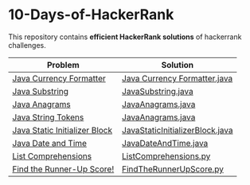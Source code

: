 # 10-Days-of-HackerRank

This repository contains <b>efficient HackerRank solutions</b> of hackerrank challenges.

| Problem | Solution |
| --- | ---|
| [Java Currency Formatter](https://www.hackerrank.com/challenges/java-currency-formatter/problem) | [Java Currency Formatter.java](https://github.com/Shreesh-T/10-Days-of-HackerRank/tree/master/Java-Language-Proficiency)|
| [Java Substring](hackerrank.com/challenges/java-substring/problem) | [JavaSubstring.java](https://github.com/Shreesh-T/10-Days-of-HackerRank/blob/master/Java-Language-Proficiency/JavaSubstring.java)|
| [Java Anagrams](https://www.hackerrank.com/challenges/java-anagrams/problem) | [JavaAnagrams.java](https://github.com/Shreesh-T/10-Days-of-HackerRank/blob/master/Java-Language-Proficiency/JavaAnagrams.java)|
| [Java String Tokens](https://www.hackerrank.com/challenges/java-string-tokens/problem) | [JavaAnagrams.java](https://github.com/Shreesh-T/10-Days-of-HackerRank/blob/master/Java-Language-Proficiency/JavaAnagrams.java)|
| [Java Static Initializer Block](https://www.hackerrank.com/challenges/java-static-initializer-block/problem) | [JavaStaticInitializerBlock.java](https://github.com/Shreesh-T/10-Days-of-HackerRank/blob/master/Java-Language-Proficiency/JavaStaticInitializerBlock.java)|
| [Java Date and Time](https://www.hackerrank.com/challenges/java-date-and-time/problem) | [JavaDateAndTime.java](https://github.com/Shreesh-T/10-Days-of-HackerRank/blob/master/Java-Language-Proficiency/JavaDateAndTime.java)|
| [List Comprehensions](https://www.hackerrank.com/challenges/list-comprehensions/problem) | [ListComprehensions.py](https://github.com/Shreesh-T/10-Days-of-HackerRank/blob/master/Python-Language-Proficiency/ListComprehensions.py)|
| [Find the Runner-Up Score!](https://www.hackerrank.com/challenges/find-second-maximum-number-in-a-list/problem)| [FindTheRunnerUpScore.py](https://github.com/Shreesh-T/10-Days-of-HackerRank/blob/master/Python-Language-Proficiency/FindTheRunnerUpScore.py)|
